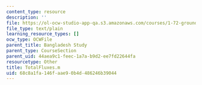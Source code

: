 ```yaml
---
content_type: resource
description: ''
file: https://ol-ocw-studio-app-qa.s3.amazonaws.com/courses/1-72-groundwater-hydrology-fall-2005/68c8a1fa146faae90b4d486246b39044_TotalFluxes.m
file_type: text/plain
learning_resource_types: []
ocw_type: OCWFile
parent_title: Bangladesh Study
parent_type: CourseSection
parent_uid: 44aea9c1-feec-1a7a-b9d2-ee7fd22644fa
resourcetype: Other
title: TotalFluxes.m
uid: 68c8a1fa-146f-aae9-0b4d-486246b39044
---
```

